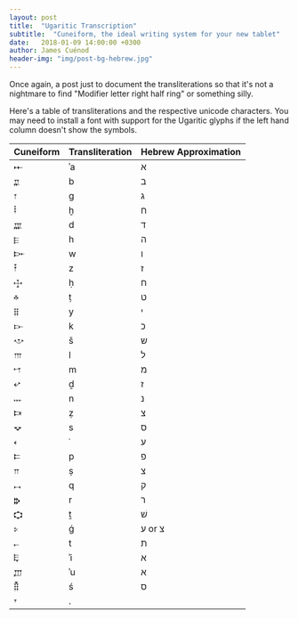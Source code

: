 ```yaml
---
layout: post
title:  "Ugaritic Transcription"
subtitle:  "Cuneiform, the ideal writing system for your new tablet"
date:   2018-01-09 14:00:00 +0300
author: James Cuénod
header-img: "img/post-bg-hebrew.jpg"
---
```


Once again, a post just to document the transliterations so that it's not a nightmare to find "Modifier letter right half ring" or something silly.

Here's a table of transliterations and the respective unicode characters. You may need to install a font with support for the Ugaritic glyphs if the left hand column doesn't show the symbols.

Cuneiform|Transliteration|Hebrew Approximation
-|-|-
𐎀|ʾa|א
𐎁|b|ב
𐎂|g|ג
𐎃|ḫ|ח
𐎄|d|ד
𐎅|h|ה
𐎆|w|ו
𐎇|z|ז
𐎈|ḥ|ח
𐎉|ṭ|ט
𐎊|y|י
𐎋|k|כ
𐎌|š|ש
𐎍|l|ל
𐎎|m|מ
𐎏|ḏ|ז
𐎐|n|נ
𐎑|ẓ|צ
𐎒|s|ס
𐎓|ʿ|ע
𐎔|p|פ
𐎕|ṣ|צ
𐎖|q|ק
𐎗|r|ר
𐎘|ṯ|שׁ
𐎙|ǵ|ע or צ
𐎚|t|ת
𐎛|ʾi|א
𐎜|ʾu|א
𐎝|ś|ס
𐎟|.|


